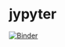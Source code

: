 # jypyter
[![Binder](https://mybinder.org/badge_logo.svg)](https://mybinder.org/v2/gh/lathashivani29/jypyter/HEAD)

